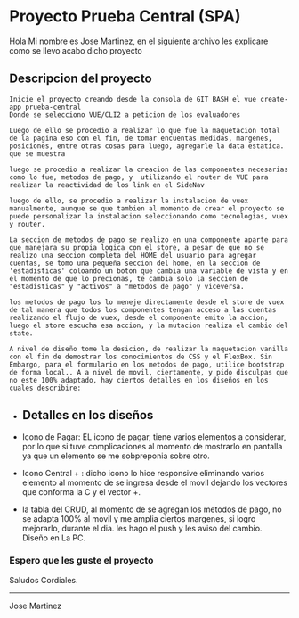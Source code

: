# Proyecto Prueba Central (SPA)
   
   Hola Mi nombre es Jose Martinez, en el siguiente archivo les explicare como se llevo acabo dicho proyecto

## Descripcion del proyecto
    
    Inicie el proyecto creando desde la consola de GIT BASH el vue create-app prueba-central
    Donde se selecciono VUE/CLI2 a peticion de los evaluadores

    Luego de ello se procedio a realizar lo que fue la maquetacion total de la pagina eso con el fin, de tomar encuentas medidas, margenes, posiciones, entre otras cosas para luego, agregarle la data estatica. que se muestra

    luego se procedio a realizar la creacion de las componentes necesarias como lo fue, metodos de pago, y  utilizando el router de VUE para realizar la reactividad de los link en el SideNav

    luego de ello, se procedio a realizar la instalacion de vuex manualmente, aunque se que tambien al momento de crear el proyecto se puede personalizar la instalacion seleccionando como tecnologias, vuex y router.

    La seccion de metodos de pago se realizo en una componente aparte para que manejara su propia logica con el store, a pesar de que no se realizo una seccion completa del HOME del usuario para agregar cuentas, se tomo una pequeña seccion del home, en la seccion de 'estadisticas' coloando un boton que cambia una variable de vista y en el momento de que lo precionas, te cambia solo la seccion de "estadisticas" y "activos" a "metodos de pago" y viceversa.

    los metodos de pago los lo meneje directamente desde el store de vuex de tal manera que todos los componentes tengan acceso a las cuentas realizando el flujo de vuex, desde el componente emito la accion, luego el store escucha esa accion, y la mutacion realiza el cambio del state.

    A nivel de diseño tome la desicion, de realizar la maquetacion vanilla con el fin de demostrar los conocimientos de CSS y el FlexBox. Sin Embargo, para el formulario en los metodos de pago, utilice bootstrap de forma local.. A a nivel de movil, ciertamente, y pido disculpas que no este 100% adaptado, hay ciertos detalles en los diseños en los cuales describire:
         
* ## Detalles en los diseños
* Icono de Pagar: EL icono de pagar, tiene varios elementos a considerar, por lo que si tuve complicaciones al momento de mostrarlo en pantalla ya que un elemento se me sobpreponia sobre otro.
* Icono Central + : dicho icono lo hice responsive eliminando varios elemento al momento de se ingresa desde el movil dejando los vectores que conforma la C y el vector +.

* la tabla del CRUD, al momento de se agregan los metodos de pago, no se adapta 100% al movil y me amplia ciertos margenes, si logro mejorarlo, durante el dia. les hago el push y les aviso del cambio. Diseño en La PC.

### Espero que les guste el proyecto
  
Saludos Cordiales.

----

Jose Martinez




